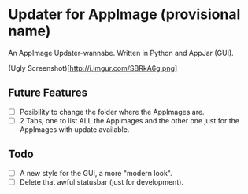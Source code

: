 # Updater for AppImage (provisional name)
An AppImage Updater-wannabe. Written in Python and AppJar (GUI).

(Ugly Screenshot)[http://i.imgur.com/SBRkA6g.png]

## Future Features
- [ ] Posibility to change the folder where the AppImages are.
- [ ] 2 Tabs, one to list ALL the AppImages and the other one just for the AppImages with update available.

## Todo
- [ ] A new style for the GUI, a more "modern look".
- [ ] Delete that awful statusbar (just for development).
